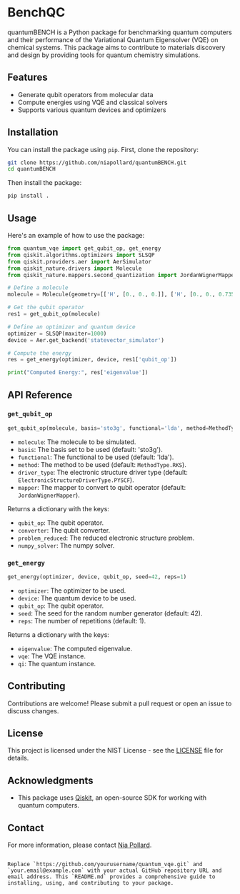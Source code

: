 # BenchQC

quantumBENCH is a Python package for benchmarking quantum computers and their performance of the Variational Quantum Eigensolver (VQE) on chemical systems. This package aims to contribute to materials discovery and design by providing tools for quantum chemistry simulations.

## Features

- Generate qubit operators from molecular data
- Compute energies using VQE and classical solvers
- Supports various quantum devices and optimizers

## Installation

You can install the package using `pip`. First, clone the repository:

```bash
git clone https://github.com/niapollard/quantumBENCH.git
cd quantumBENCH
```

Then install the package:

```bash
pip install .
```

## Usage

Here's an example of how to use the package:

```python
from quantum_vqe import get_qubit_op, get_energy
from qiskit.algorithms.optimizers import SLSQP
from qiskit.providers.aer import AerSimulator
from qiskit_nature.drivers import Molecule
from qiskit_nature.mappers.second_quantization import JordanWignerMapper

# Define a molecule
molecule = Molecule(geometry=[['H', [0., 0., 0.]], ['H', [0., 0., 0.735]]], multiplicity=1, charge=0)

# Get the qubit operator
res1 = get_qubit_op(molecule)

# Define an optimizer and quantum device
optimizer = SLSQP(maxiter=1000)
device = Aer.get_backend('statevector_simulator')

# Compute the energy
res = get_energy(optimizer, device, res1['qubit_op'])

print("Computed Energy:", res['eigenvalue'])
```

## API Reference

### `get_qubit_op`

```python
get_qubit_op(molecule, basis='sto3g', functional='lda', method=MethodType.RKS, driver_type=ElectronicStructureDriverType.PYSCF, mapper=JordanWignerMapper())
```

- `molecule`: The molecule to be simulated.
- `basis`: The basis set to be used (default: 'sto3g').
- `functional`: The functional to be used (default: 'lda').
- `method`: The method to be used (default: `MethodType.RKS`).
- `driver_type`: The electronic structure driver type (default: `ElectronicStructureDriverType.PYSCF`).
- `mapper`: The mapper to convert to qubit operator (default: `JordanWignerMapper`).

Returns a dictionary with the keys:
- `qubit_op`: The qubit operator.
- `converter`: The qubit converter.
- `problem_reduced`: The reduced electronic structure problem.
- `numpy_solver`: The numpy solver.

### `get_energy`

```python
get_energy(optimizer, device, qubit_op, seed=42, reps=1)
```

- `optimizer`: The optimizer to be used.
- `device`: The quantum device to be used.
- `qubit_op`: The qubit operator.
- `seed`: The seed for the random number generator (default: 42).
- `reps`: The number of repetitions (default: 1).

Returns a dictionary with the keys:
- `eigenvalue`: The computed eigenvalue.
- `vqe`: The VQE instance.
- `qi`: The quantum instance.

## Contributing

Contributions are welcome! Please submit a pull request or open an issue to discuss changes.

## License

This project is licensed under the NIST License - see the [LICENSE](LICENSE) file for details.

## Acknowledgments

- This package uses [Qiskit](https://qiskit.org/), an open-source SDK for working with quantum computers.

## Contact

For more information, please contact [Nia Pollard](mailto:nia.rodney-pollard@nist.gov).
```

Replace `https://github.com/yourusername/quantum_vqe.git` and `your.email@example.com` with your actual GitHub repository URL and email address. This `README.md` provides a comprehensive guide to installing, using, and contributing to your package.

